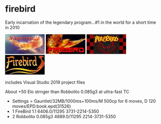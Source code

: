 # firebird
Early incarnation of the legendary program...#1 in the world for a short time in 2010

![alt tag](https://raw.githubusercontent.com/FireFather/firebird/master/firebird2.bmp)
![alt tag](https://raw.githubusercontent.com/FireFather/firebird/master/firebird1.bmp)
![alt tag](https://raw.githubusercontent.com/FireFather/firebird/master/firebird3.bmp)
![alt tag](https://raw.githubusercontent.com/FireFather/firebird/master/firebird4.bmp)

includes Visual Studio 2019 project files

About +50 Elo strnger than Robbolito 0.085g3 at ultra-fast TC

- Settings = Gauntlet/32MB/1000ms+100ms/M 500cp for 6 moves, D 120 moves/EPD:book.epd(31526)
- 1  FireBird 1.1             	6406.0/11295	3731-2214-5350
- 2  Robbolito 0.085g3        	4889.0/11295	2214-3731-5350
